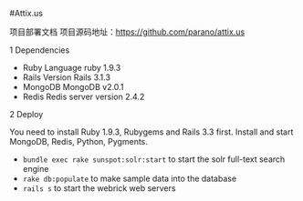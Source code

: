 #Attix.us


项目部署文档
项目源码地址：https://github.com/parano/attix.us


1 Dependencies

* Ruby Language
  ruby 1.9.3
* Rails Version
  Rails 3.1.3
* MongoDB
  MongoDB v2.0.1
* Redis
  Redis server version 2.4.2

2 Deploy

You need to install Ruby 1.9.3, Rubygems and Rails 3.3 first.
Install and start MongoDB, Redis, Python, Pygments.

* ``` bundle exec rake sunspot:solr:start ``` to start the solr full-text search engine
* ```rake db:populate``` to make sample data into the database
* ```rails s``` to start the webrick web servers





